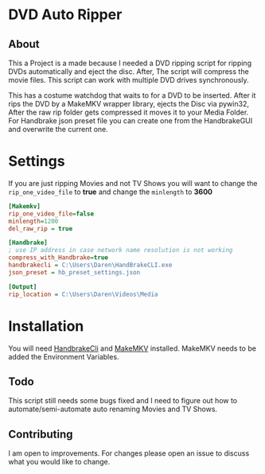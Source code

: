 # DVD Auto Ripper

## About
This a Project is a made because I needed a DVD ripping script for ripping DVDs automatically and eject the disc. After, The script will compress the movie files. This script can work with multiple DVD drives synchronously. 

This has a costume watchdog that waits to for a DVD to be inserted. After it rips the DVD by a MakeMKV wrapper library, ejects the Disc via pywin32, After the raw rip folder gets compressed it moves it to your Media Folder. For Handbrake json preset file you can create one from the HandbrakeGUI and overwrite the current one.

# Settings
If you are just ripping Movies and not TV Shows you will want to change the `rip_one_video_file` to **true** and change the `minlength` to **3600** 

```ini
[Makemkv]
rip_one_video_file=false
minlength=1200
del_raw_rip = true

[Handbrake]
; use IP address in case network name resolution is not working
compress_with_Handbrake=true
handbrakecli = C:\Users\Daren\HandBrakeCLI.exe
json_preset = hb_preset_settings.json

[Output]
rip_location = C:\Users\Daren\Videos\Media
```

# Installation

You will need [HandbrakeCli](https://handbrake.fr/downloads2.php) and [MakeMKV](https://www.makemkv.com/) installed. MakeMKV needs to be added the Environment Variables.

## Todo
This script still needs some bugs fixed and I need to figure out how to automate/semi-automate auto renaming Movies and TV Shows. 

## Contributing
I am open to improvements. For changes please open an issue to discuss what you would like to change. 
